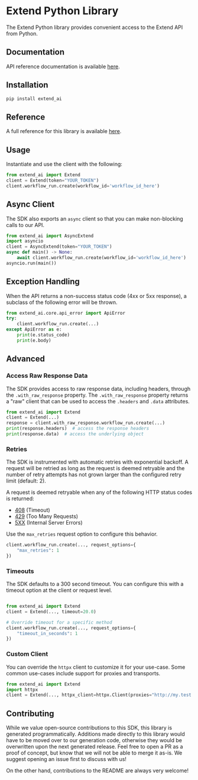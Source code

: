 # Extend Python Library

The Extend Python library provides convenient access to the Extend API from Python.

## Documentation

API reference documentation is available [here](https://docs.extend.ai/2025-04-21/developers/authentication).

## Installation

```sh
pip install extend_ai
```

## Reference

A full reference for this library is available [here](./reference.md).

## Usage

Instantiate and use the client with the following:

```python
from extend_ai import Extend
client = Extend(token="YOUR_TOKEN")
client.workflow_run.create(workflow_id='workflow_id_here')
```

## Async Client

The SDK also exports an `async` client so that you can make non-blocking calls to our API.

```python
from extend_ai import AsyncExtend
import asyncio
client = AsyncExtend(token="YOUR_TOKEN")
async def main() -> None:
    await client.workflow_run.create(workflow_id='workflow_id_here')
asyncio.run(main())
```

## Exception Handling

When the API returns a non-success status code (4xx or 5xx response), a subclass of the following error
will be thrown.

```python
from extend_ai.core.api_error import ApiError
try:
    client.workflow_run.create(...)
except ApiError as e:
    print(e.status_code)
    print(e.body)
```

## Advanced

### Access Raw Response Data

The SDK provides access to raw response data, including headers, through the `.with_raw_response` property.
The `.with_raw_response` property returns a "raw" client that can be used to access the `.headers` and `.data` attributes.

```python
from extend_ai import Extend
client = Extend(...)
response = client.with_raw_response.workflow_run.create(...)
print(response.headers)  # access the response headers
print(response.data)  # access the underlying object
```

### Retries

The SDK is instrumented with automatic retries with exponential backoff. A request will be retried as long
as the request is deemed retryable and the number of retry attempts has not grown larger than the configured
retry limit (default: 2).

A request is deemed retryable when any of the following HTTP status codes is returned:

- [408](https://developer.mozilla.org/en-US/docs/Web/HTTP/Status/408) (Timeout)
- [429](https://developer.mozilla.org/en-US/docs/Web/HTTP/Status/429) (Too Many Requests)
- [5XX](https://developer.mozilla.org/en-US/docs/Web/HTTP/Status/500) (Internal Server Errors)

Use the `max_retries` request option to configure this behavior.

```python
client.workflow_run.create(..., request_options={
    "max_retries": 1
})
```

### Timeouts

The SDK defaults to a 300 second timeout. You can configure this with a timeout option at the client or request level.

```python

from extend_ai import Extend
client = Extend(..., timeout=20.0)

# Override timeout for a specific method
client.workflow_run.create(..., request_options={
    "timeout_in_seconds": 1
})
```

### Custom Client

You can override the `httpx` client to customize it for your use-case. Some common use-cases include support for proxies
and transports.

```python
from extend_ai import Extend
import httpx
client = Extend(..., httpx_client=httpx.Client(proxies="http://my.test.proxy.example.com", transport=httpx.HTTPTransport(local_address="0.0.0.0")))
```

## Contributing

While we value open-source contributions to this SDK, this library is generated programmatically.
Additions made directly to this library would have to be moved over to our generation code,
otherwise they would be overwritten upon the next generated release. Feel free to open a PR as
a proof of concept, but know that we will not be able to merge it as-is. We suggest opening
an issue first to discuss with us!

On the other hand, contributions to the README are always very welcome!
